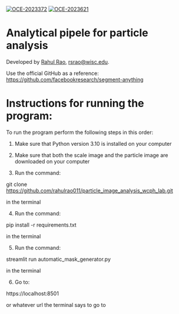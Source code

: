 [![OCE-2023372](https://img.shields.io/badge/NSF-2023372-blue.svg)](https://www.nsf.gov/awardsearch/showAward?AWD_ID=2023372) [![OCE-2023621](https://img.shields.io/badge/NSF-2023621-blue.svg)](https://www.nsf.gov/awardsearch/showAward?AWD_ID=2023621)

# Analytical pipele for particle analysis

Developed by [Rahul Rao](https://github.com/rahulrao011/), <rsrao@wisc.edu>.

Use the official GitHub as a reference: https://github.com/facebookresearch/segment-anything

# Instructions for running the program:

To run the program perform the following steps in this order:

1) Make sure that Python version 3.10 is installed on your computer

2) Make sure that both the scale image and the particle image are downloaded on your computer

3) Run the command:

git clone https://github.com/rahulrao011/particle_image_analysis_wcph_lab.git

in the terminal

4) Run the command:

pip install -r requirements.txt

in the terminal

5) Run the command:

streamlit run automatic_mask_generator.py

in the terminal

6) Go to:

https://localhost:8501

or whatever url the terminal says to go to
